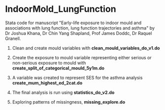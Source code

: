 # IndoorMold_LungFunction

Stata code for manuscript "Early-life exposure to indoor mould and associations with lung function, lung function trajectories and asthma" by Dr Joshua Khana, Dr Chin Yang Shapland, Prof James Doddc, Dr Raquel Granell.

1.  Clean and create mould variables with **clean_mould_variables_do_v1.do**

2.  Create the exposure to mould variable representing either serious or non-serious exposure to mould with **create_split_of_categorical_mould_5y1m.do**

3.  A variable was created to represent SES for the asthma analysis **create_mum_highest_ed_2cat.do**

4.  The final analysis is run using **statistics_do_v2.do**

5.  Exploring patterns of missingness, **missing_explore.do**
